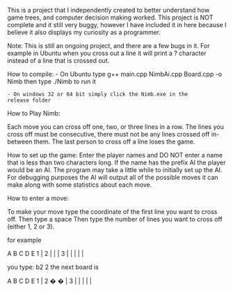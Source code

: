 This is a project that I independently created to better
understand how game trees, and computer decision making 
worked. This project is NOT complete and it still very
buggy, however I have included it in here because I believe
it also displays my curiosity as a programmer. 

Note: This is still an ongoing project, and there are a few
bugs in it. For example in Ubuntu when you cross out a line
it will print a ? character instead of a line that is crossed
out. 

How to compile: 
	- On Ubuntu type g++ main.cpp NimbAi.cpp Board.cpp -o Nimb
	then type ./Nimb to run it

	- On windows 32 or 64 bit simply click the Nimb.exe in the
	release folder

How to Play Nimb:

Each move you can cross off one, two, or three lines in a row.
The lines you cross off must be consecutive, there must not
be any lines crossed off in-between them. The last person to 
cross off a line loses the game.

How to set up the game:
Enter the player names and DO NOT enter a name that is 
less than two characters long. If the name has the 
prefix AI the player would be an AI. The program may take
a little while to initially set up the AI. For debugging 
purposes the AI will output all of the possible moves it 
can make along with some statistics about each move.

How to enter a move: 

To make your move type the coordinate of the first line you
want to cross off. Then type a space Then type the number of 
lines you want to cross off (either 1, 2 or 3).

for example 

  A B C D E 
1     |
2   | | | 
3 | | | | | 

you type: b2 2
the next board is

  A B C D E 
1     |
2   � � | 
3 | | | | | 



